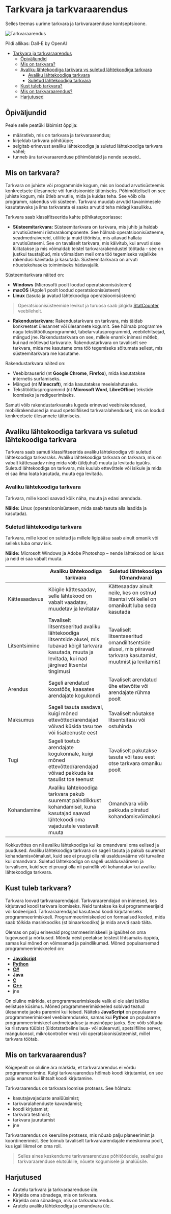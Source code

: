 # Tarkvara ja tarkvaraarendus

Selles teemas uurime tarkvara ja tarkvaraarenduse kontseptsioone.

![Tarkvaraarendus](Software-Development.webp)

Pildi allikas: Dall-E by OpenAI

- [Tarkvara ja tarkvaraarendus](#tarkvara-ja-tarkvaraarendus)
  - [Õpiväljundid](#õpiväljundid)
  - [Mis on tarkvara?](#mis-on-tarkvara)
  - [Avaliku lähtekoodiga tarkvara vs suletud lähtekoodiga tarkvara](#avaliku-lähtekoodiga-tarkvara-vs-suletud-lähtekoodiga-tarkvara)
    - [Avaliku lähtekoodiga tarkvara](#avaliku-lähtekoodiga-tarkvara)
    - [Suletud lähtekoodiga tarkvara](#suletud-lähtekoodiga-tarkvara)
  - [Kust tuleb tarkvara?](#kust-tuleb-tarkvara)
  - [Mis on tarkvaraarendus?](#mis-on-tarkvaraarendus)
  - [Harjutused](#harjutused)

## Õpiväljundid

Peale selle peatüki läbimist õppija:

- määratleb, mis on tarkvara ja tarkvaraarendus;
- kirjeldab tarkvara põhitüüpe;
- selgitab erinevust avaliku lähtekoodiga ja suletud lähtekoodiga tarkvara vahel;
- tunneb ära tarkvaraarenduse põhimõisteid ja nende seoseid..

## Mis on tarkvara?

Tarkvara on juhiste või programmide kogum, mis on loodud arvutisüsteemis konkreetsete ülesannete või funktsioonide täitmiseks. Põhimõtteliselt on see juhiste kogum, mis ütleb arvutile, mida ja kuidas teha. See võib olla programm, rakendus või süsteem. Tarkvara muudab arvutid tavainimesele kasutatavaks ja ilma tarkvarata ei saaks arvutid teha midagi kasulikku.

Tarkvara saab klassifitseerida kahte põhikategooriasse:

- **Süsteemitarkvara:** Süsteemitarkvara on tarkvara, mis juhib ja haldab arvutisüsteemi riistvarakomponente. See hõlmab operatsioonisüsteeme, seadmedraivereid, utiliite ja muid tööriistu, mis aitavad hallata arvutisüsteemi. See on tavaliselt tarkvara, mis käivitub, kui arvuti sisse lülitatakse ja mis võimaldab teistel tarkvararakendustel töötada - see on justkui taustajõud, mis võimaldam meil oma töö tegemiseks vajalikke rakendusi käivitada ja kasutada. Süsteemitarkvara on arvuti nõuetekohaseks toimimiseks hädavajalik.

Süsteemitarkvara näited on:

- **Windows** (Microsofti poolt loodud operatsioonisüsteem)
- **macOS** (Apple'i poolt loodud operatsioonisüsteem)
- **Linux** (tasuta ja avatud lähtekoodiga operatsioonisüsteem)

> Operatsioonisüsteemide levikut ja turuosa saab jälgida [StatCounter](https://gs.statcounter.com/os-market-share) veebilehelt.

- **Rakendustarkvara:** Rakendustarkvara on tarkvara, mis täidab konkreetset ülesannet või ülesannete kogumit. See hõlmab programme nagu tekstitöötlusprogrammid, tabelarvutusprogrammid, veebilehitsejad, mängud jne. Rakendustarkvara on see, millele enamik inimesi mõtleb, kui nad mõtlevad tarkvarale. Rakendustarkvara on tavaliselt see tarkvara, mida me kasutame oma töö tegemiseks sõltumata sellest, mis süsteemitarkvara me kasutame.

Rakendustarkvara näited on:

- Veebibrauserid (nt **Google Chrome**, **Firefox**), mida kasutatakse internetis surfamiseks.
- Mängud (nt **Minecraft**), mida kasutatakse meelelahutuseks.
- Tekstitöötlusprogrammid (nt **Microsoft Word**, **LibreOffice**) tekstide loomiseks ja redigeerimiseks.

Samuti võib rakendustarkvaraks lugeda erinevad veebirakendused, mobiilirakendused ja muud spetsiifilised tarkvaralahendused, mis on loodud konkreetsete ülesannete täitmiseks.

## Avaliku lähtekoodiga tarkvara vs suletud lähtekoodiga tarkvara

Tarkvara saab samuti klassifitseerida avaliku lähtekoodiga või suletud lähtekoodiga tarkvaraks. Avaliku lähtekoodiga tarkvara on tarkvara, mis on vabalt kättesaadav ning mida võib (üldjuhul) muuta ja levitada igaüks. Suletud lähtekoodiga on tarkvara, mis kuulub ettevõttele või isikule ja mida ei saa ilma loata kasutada, muuta ega levitada.

### Avaliku lähtekoodiga tarkvara

Tarkvara, mille koodi saavad kõik näha, muuta ja edasi arendada.

**Näide:** Linux (operatsioonisüsteem, mida saab tasuta alla laadida ja kasutada).

### Suletud lähtekoodiga tarkvara

Tarkvara, mille kood on suletud ja millele ligipääsu saab ainult omanik või selleks luba omav isik.

**Näide:** Microsoft Windows ja Adobe Photoshop – nende lähtekood on lukus ja neid ei saa vabalt muuta.

|               | Avaliku lähtekoodiga tarkvara                                                                                                                                     | Suletud lähtekoodiga (Omandvara)                                                                              |
| ------------- | ----------------------------------------------------------------------------------------------------------------------------------------------------------------- | ------------------------------------------------------------------------------------------------------------- |
| Kättesaadavus | Kõigile kättesaadav, selle lähtekood on vabalt vaadatav, muudetav ja levitatav                                                                                    | Kättesaadav ainult neile, kes on ostnud litsentsi või kellel on omanikult luba seda kasutada                  |
| Litsentsimine | Tavaliselt litsentseeritud avaliku lähtekoodiga litsentside alusel, mis lubavad kõigil tarkvara kasutada, muuta ja levitada, kui nad järgivad litsentsi tingimusi | Tavaliselt litsentseeritud omandilitsentside alusel, mis piiravad tarkvara kasutamist, muutmist ja levitamist |
| Arendus       | Sageli arendatud koostöös, kaasates arendajate kogukondi                                                                                                          | Tavaliselt arendatud ühe ettevõtte või arendajate rühma poolt                                                 |
| Maksumus      | Sageli tasuta saadaval, kuigi mõned ettevõtted/arendajad võivad küsida tasu toe või lisateenuste eest                                                             | Tavaliselt nõutakse litsentsitasu või ostuhinda                                                               |
| Tugi          | Sageli toetub arendajate kogukonnale, kuigi mõned ettevõtted/arendajad võivad pakkuda ka tasulist toe teenust                                                     | Tavaliselt pakutakse tasuta või tasu eest otse tarkvara omaniku poolt                                         |
| Kohandamine   | Avaliku lähtekoodiga tarkvara pakub suuremat paindlikkust kohandamisel, kuna kasutajad saavad lähtekoodi oma vajadustele vastavalt muuta                          | Omandvara võib pakkuda piiratud kohandamisvõimalusi                                                           |

Kokkuvõttes on nii avaliku lähtekoodiga kui ka omandvaral oma eelised ja puudused. Avaliku lähtekoodiga tarkvara on sageli tasuta ja pakub suuremat kohandamisvõimalust, kuid see ei pruugi olla nii usaldusväärne või turvaline kui omandvara. Suletud lähtekoodiga on sageli usaldusväärsem ja turvalisem, kuid see ei pruugi olla nii paindlik või kohandatav kui avaliku lähtekoodiga tarkvara.

## Kust tuleb tarkvara?

Tarkvara loovad tarkvaraarendajad. Tarkvaraarendajad on inimesed, kes kirjutavad koodi tarkvara loomiseks. Neid tuntakse ka kui programmeerijaid või kodeerijaid. Tarkvaraarendajad kasutavad koodi kirjutamiseks programmeerimiskeeli. Programmeerimiskeeled on formaalsed keeled, mida saab tõlkida masinkoodiks (st binaarkoodiks) ja mida arvuti saab täita.

Olemas on palju erinevaid programmeerimiskeeli ja igaühel on oma tugevused ja nõrkused. Mõnda neist peetakse teistest lihtsamaks õppida, samas kui mõned on võimsamad ja paindlikumad. Mõned populaarsemad programmeerimiskeeled on:

- [**JavaScript**](https://developer.mozilla.org/en-US/docs/Web/JavaScript)
- [**Python**](https://www.python.org/)
- [**C#**](https://dotnet.microsoft.com/en-us/languages/csharp)
- [**Java**](https://www.w3schools.com/java/java_intro.asp)
- [**C**](https://www.w3schools.com/c/c_intro.php?external_link=true)
- [**C++**](https://www.w3schools.com/cpp/cpp_intro.asp)
- jne

On oluline märkida, et programmeerimiskeele valik ei ole alati isikliku eelistuse küsimus. Mõned programmeerimiskeeled sobivad teatud ülesannete jaoks paremini kui teised. Näiteks **JavaScript** on populaarne programmeerimiskeel veebiarenduseks, samas kui **Python** on populaarne programmeerimiskeel andmeteaduse ja masinõppe jaoks. See võib sõltuda ka riistvara tüübist (üldotstarbeline laua- või sülearvuti, spetsiifiline server, mängukonsol, mikrokontroller vms) või operatsioonisüsteemist, millel tarkvara töötab.

## Mis on tarkvaraarendus?

Kõigepealt on oluline ära märkida, et tarkvaraarendus ei võrdu programmeerimine. Kuigi tarkvaraarendus hõlmab koodi kirjutamist, on see palju enamat kui lihtsalt koodi kirjutamine.

Tarkvaraarendus on tarkvara loomise protsess. See hõlmab:

- kasutajavajaduste analüüsimist;
- tarkvaralahenduste kavandamist;
- koodi kirjutamist;
- tarkvara testimist;
- tarkvara juurutamist
- jne

Tarkvaraarendus on keeruline protsess, mis nõuab palju planeerimist ja koordineerimist. See toimub tavaliselt tarkvaraarendajate meeskonna poolt, kus igal liikmel on oma roll.

> Selles aines keskendume tarkvaraarenduse põhitõdedele, sealhulgas tarkvaraarenduse elutsüklile, nõuete kogumisele ja analüüsile.

## Harjutused

- Arutelu tarkvara ja tarkvaraarenduse üle.
- Kirjelda oma sõnadega, mis on tarkvara.
- Kirjelda oma sõnadega, mis on tarkvaraarendus.
- Arutelu avaliku lähtekoodiga ja omandvara üle.
